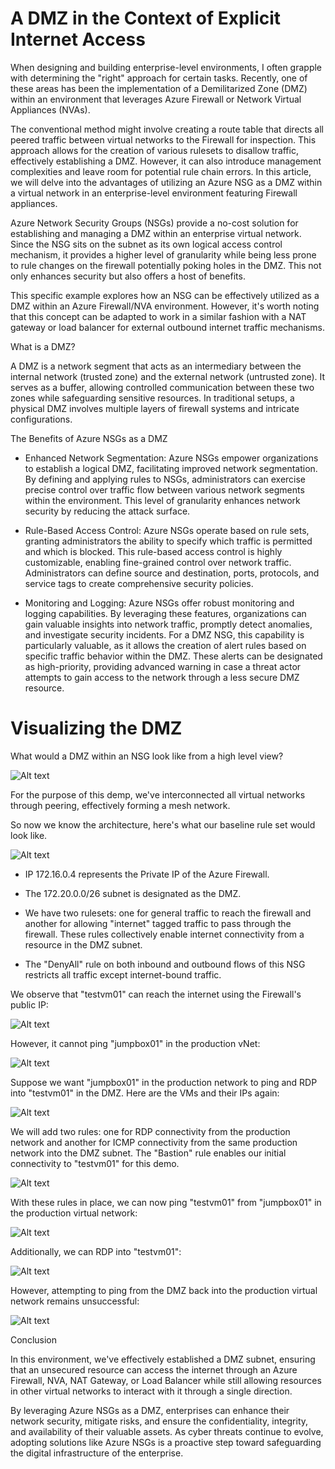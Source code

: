# A DMZ in the Context of Explicit Internet Access

When designing and building enterprise-level environments, I often grapple with determining the "right" approach for certain tasks. Recently, one of these areas has been the implementation of a Demilitarized Zone (DMZ) within an environment that leverages Azure Firewall or Network Virtual Appliances (NVAs).

The conventional method might involve creating a route table that directs all peered traffic between virtual networks to the Firewall for inspection. This approach allows for the creation of various rulesets to disallow traffic, effectively establishing a DMZ. However, it can also introduce management complexities and leave room for potential rule chain errors. In this article, we will delve into the advantages of utilizing an Azure NSG as a DMZ within a virtual network in an enterprise-level environment featuring Firewall appliances.

Azure Network Security Groups (NSGs) provide a no-cost solution for establishing and managing a DMZ within an enterprise virtual network. Since the NSG sits on the subnet as its own logical access control mechanism, it provides a higher level of granularity while being less prone to rule changes on the firewall potentially poking holes in the DMZ. This not only enhances security but also offers a host of benefits. 

This specific example explores how an NSG can be effectively utilized as a DMZ within an Azure Firewall/NVA environment. However, it's worth noting that this concept can be adapted to work in a similar fashion with a NAT gateway or load balancer for external outbound internet traffic mechanisms.

What is a DMZ?

A DMZ is a network segment that acts as an intermediary between the internal network (trusted zone) and the external network (untrusted zone). It serves as a buffer, allowing controlled communication between these two zones while safeguarding sensitive resources. In traditional setups, a physical DMZ involves multiple layers of firewall systems and intricate configurations.

The Benefits of Azure NSGs as a DMZ

- Enhanced Network Segmentation:
Azure NSGs empower organizations to establish a logical DMZ, facilitating improved network segmentation. By defining and applying rules to NSGs, administrators can exercise precise control over traffic flow between various network segments within the environment. This level of granularity enhances network security by reducing the attack surface.

- Rule-Based Access Control:
Azure NSGs operate based on rule sets, granting administrators the ability to specify which traffic is permitted and which is blocked. This rule-based access control is highly customizable, enabling fine-grained control over network traffic. Administrators can define source and destination, ports, protocols, and service tags to create comprehensive security policies.

- Monitoring and Logging:
Azure NSGs offer robust monitoring and logging capabilities. By leveraging these features, organizations can gain valuable insights into network traffic, promptly detect anomalies, and investigate security incidents. For a DMZ NSG, this capability is particularly valuable, as it allows the creation of alert rules based on specific traffic behavior within the DMZ. These alerts can be designated as high-priority, providing advanced warning in case a threat actor attempts to gain access to the network through a less secure DMZ resource.



# Visualizing the DMZ


What would a DMZ within an NSG look like from a high level view?

![Alt text](dmz-with-nsgs.png)



For the purpose of this demp, we've interconnected all virtual networks through peering, effectively forming a mesh network.

So now we know the architecture, here's what our baseline rule set would look like.

![Alt text](image.png)



- IP 172.16.0.4 represents the Private IP of the Azure Firewall.

- The 172.20.0.0/26 subnet is designated as the DMZ.

- We have two rulesets: one for general traffic to reach the firewall and another for allowing "internet" tagged traffic to pass through the firewall. These rules collectively enable internet connectivity from a resource in the DMZ subnet.

- The "DenyAll" rule on both inbound and outbound flows of this NSG restricts all traffic except internet-bound traffic.



We observe that "testvm01" can reach the internet using the Firewall's public IP:

![Alt text](image-1.png)



However, it cannot ping "jumpbox01" in the production vNet:



![Alt text](image-2.png)







Suppose we want "jumpbox01" in the production network to ping and RDP into "testvm01" in the DMZ. Here are the VMs and their IPs again:


![Alt text](image-7.png)

We will add two rules: one for RDP connectivity from the production network and another for ICMP connectivity from the same production network into the DMZ subnet. The "Bastion" rule enables our initial connectivity to "testvm01" for this demo.



![Alt text](image-3.png)



With these rules in place, we can now ping "testvm01" from "jumpbox01" in the production virtual network:



![Alt text](image-4.png)



Additionally, we can RDP into "testvm01":



![Alt text](image-5.png)




However, attempting to ping from the DMZ back into the production virtual network remains unsuccessful:




![Alt text](image-6.png)






Conclusion

In this environment, we've effectively established a DMZ subnet, ensuring that an unsecured resource can access the internet through an Azure Firewall, NVA, NAT Gateway, or Load Balancer while still allowing resources in other virtual networks to interact with it through a single direction.

By leveraging Azure NSGs as a DMZ, enterprises can enhance their network security, mitigate risks, and ensure the confidentiality, integrity, and availability of their valuable assets. As cyber threats continue to evolve, adopting solutions like Azure NSGs is a proactive step toward safeguarding the digital infrastructure of the enterprise.
